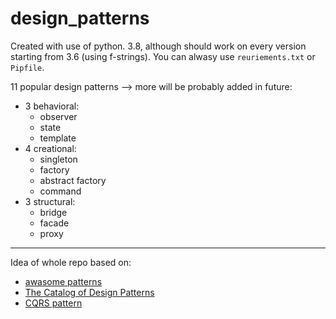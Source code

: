 # design_patterns

Created with use of python. 3.8, although should work on every version starting from 3.6 (using f-strings). You can alwasy use `reuriements.txt` or `Pipfile`.

11 popular design patterns --> more will be probably added in future:

- 3 behavioral:
  - observer
  - state
  - template
- 4 creational:
  - singleton
  - factory
  - abstract factory
  - command
- 3 structural:
  - bridge
  - facade
  - proxy

---

Idea of whole repo based on:

- [awasome patterns](https://github.com/DovAmir/awesome-design-patterns)
- [The Catalog of Design Patterns](https://refactoring.guru/design-patterns/catalog)
- [CQRS pattern](https://www.google.com/search?q=CQRS+pattern&ei=Xac3YaCRAs-TlwSXrKXABg&oq=CQRS+pattern&gs_lcp=Cgdnd3Mtd2l6EAMyBwgAEEcQsAMyBwgAEEcQsAMyBwgAEEcQsAMyBwgAEEcQsAMyBwgAEEcQsAMyBwgAEEcQsAMyBwgAEEcQsAMyBwgAEEcQsANKBAhBGABQtxNYtxNg-hRoAHAEeACAAQCIAQCSAQCYAQCgAQHIAQjAAQE&sclient=gws-wiz&ved=0ahUKEwjgs42st-3yAhXPyYUKHRdWCWgQ4dUDCA4&uact=5)
